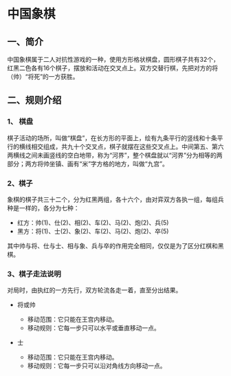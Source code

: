 # 中国象棋

## 一、简介
中国象棋属于二人对抗性游戏的一种，使用方形格状棋盘，圆形棋子共有32个，红黑二色各有16个棋子，摆放和活动在交叉点上。双方交替行棋，先把对方的将（帅）“将死”的一方获胜。

## 二、规则介绍

### 1、 棋盘
棋子活动的场所，叫做“棋盘”，在长方形的平面上，绘有九条平行的竖线和十条平行的横线相交组成，共九十个交叉点，棋子就摆在这些交叉点上。中间第五、第六两横线之间未画竖线的空白地带，称为“河界”，整个棋盘就以“河界”分为相等的两部分；两方将帅坐镇、画有“米”字方格的地方，叫做“九宫”。


### 2、棋子

象棋的棋子共三十二个，分为红黑两组，各十六个，由对弈双方各执一组，每组兵种是一样的，各分为七种： 

+ 红方：帅(1)、仕(2)、相(2)、车(2)、马(2)、炮(2)、兵(5) 
+ 黑方：将(1)、士(2)、象(2)、车(2)、马(2)、炮(2)、卒(5) 

其中帅与将、仕与士、相与象、兵与卒的作用完全相同，仅仅是为了区分红棋和黑棋。 

### 3、棋子走法说明
对局时，由执红的一方先行，双方轮流各走一着，直至分出结果。


+ 将或帅
    - 移动范围：它只能在王宫内移动。 
    - 移动规则：它每一步只可以水平或垂直移动一点。

+ 士
    - 移动范围：它只能在王宫内移动。
    - 移动规则：它每一步只可以沿对角线方向移动一点。
